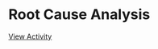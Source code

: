 # Root Cause Analysis

[View Activity](https://pair-code.github.io/datacardsplaybook/activities/root-cause-analysis)
